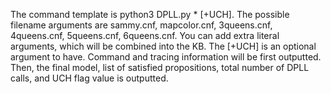 The command template is python3 DPLL.py <filename> <literal>* [+UCH]. The possible filename arguments are sammy.cnf, mapcolor.cnf, 3queens.cnf, 4queens.cnf, 5queens.cnf, 6queens.cnf. You can add extra literal arguments, which will be combined into the KB. The [+UCH] is an optional argument to have. Command and tracing information will be first outputted. Then, the final model, list of satisfied propositions, total number of DPLL calls, and UCH flag value is outputted. 